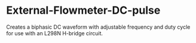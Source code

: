 # External-Flowmeter-DC-pulse
Creates a biphasic DC waveform with adjustable frequency and duty cycle for use with an L298N H-bridge circuit. 

